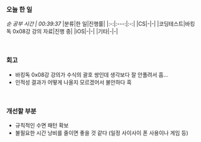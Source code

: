### 오늘 한 일
_순 공부 시간 | 00:39:37_
|분류|한 일|진행률|
|:-:|:---:|:-:|
|CS|-|-|
|코딩테스트|바킹독 0x08강 강의 자료|진행 중|
|iOS|-|-|
|기타|-|-|

<br>

### 회고
- 바킹독 0x08강 강의가 수식의 괄호 쌍인데 생각보다 잘 안풀려서 흠...
- 인적성 결과가 어떻게 나올지 모르겠어서 불안하다 흑

<br>

### 개선할 부분
- 규칙적인 수면 패턴 확보
- 불필요한 시간 낭비를 줄이면 좋을 것 같다 (일정 사이사이 폰 사용이나 게임 등)
